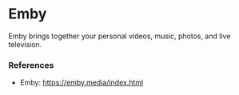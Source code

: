 # Emby
Emby brings together your personal videos, music, photos, and live television.

### References
- Emby: <https://emby.media/index.html>